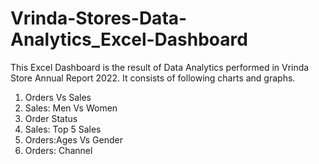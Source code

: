 # Vrinda-Stores-Data-Analytics_Excel-Dashboard
This Excel Dashboard is the result of Data Analytics performed in Vrinda Store Annual Report 2022. It consists of following charts and graphs.
1. Orders Vs Sales
2. Sales: Men Vs Women
3. Order Status
4. Sales: Top 5 Sales
5. Orders:Ages Vs Gender
6. Orders: Channel
